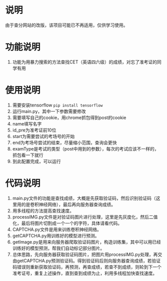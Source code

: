 # 说明
由于查分网站的改版，该项目可能已不再适用，仅供学习使用。

# 功能说明
1. 功能为用暴力搜索的方法查找CET（英语四六级）的成绩，对忘了准考证的同学有用

# 使用说明
1. 需要安装tensorflow `pip install tensorflow`
2. 运行main.py，其中一下参数需要修改
3. 需要填写自己的cookie，用chrome抓包得到post的cookie
4. name填写名字
5. id_pre为准考证前10位
6. start为需要尝试的考场号的开始
7. end为考场号尝试的结束，尽量缩小范围，查询会更快
8. examType是考试的类型（post中用到的参数），每次的考试应该不一样的，抓包看一下就行
9. 到此配置完成，可以运行

# 代码说明
1. main.py文件的功能是查找成绩，大概是先获取验证码，然后识别验证码（这里用的是卷积神经网络），最后再向服务器查询成绩。
2. 用多线程的方法提高查找速度。
3. processIMG.py文件是对验证码图片进行处理，这里是先灰度化，然后二值化，最后将图片切割成一个一个的字符，具体请看代码。
4. CAPTCHA.py文件是用来训练卷积神经网络。
5. getCAPTCHA.py用训练好的模型进行预测。
6. getImage.py是用来向服务器爬取验证码图片，构造训练集，其中可以用已经训练好的模型预测，帮我们自动标记部分图片。
7. 总体思路，先向服务器获取验证码图片，把图片用processIMG.py处理，再交由getCAPTCHA.py预测验证码。得到验证码后则向服务器查询成绩，若验证码错误则重新获取验证码，再预测，再查成绩，若查不到成绩，则轮到下一个准考证号，重复上述操作，直到查到成绩为止，利用多线程加快查找速度。
